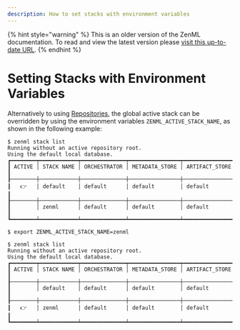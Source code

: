 ```yaml
---
description: How to set stacks with environment variables
---
```


{% hint style="warning" %}
This is an older version of the ZenML documentation. To read and view the latest version please [visit this up-to-date URL](https://docs.zenml.io).
{% endhint %}


# Setting Stacks with Environment Variables

Alternatively to using [Repositories](../stacks-repositories/repository.md),
the global active stack can be overridden by using the environment variables
`ZENML_ACTIVE_STACK_NAME`, as shown in the following example:

```
$ zenml stack list
Running without an active repository root.
Using the default local database.
┏━━━━━━━━┯━━━━━━━━━━━━┯━━━━━━━━━━━━━━┯━━━━━━━━━━━━━━━━┯━━━━━━━━━━━━━━━━┓
┃ ACTIVE │ STACK NAME │ ORCHESTRATOR │ METADATA_STORE │ ARTIFACT_STORE ┃
┠────────┼────────────┼──────────────┼────────────────┼────────────────┨
┃   👉   │ default    │ default      │ default        │ default        ┃
┠────────┼────────────┼──────────────┼────────────────┼────────────────┨
┃        │ zenml      │ default      │ default        │ default        ┃
┗━━━━━━━━┷━━━━━━━━━━━━┷━━━━━━━━━━━━━━┷━━━━━━━━━━━━━━━━┷━━━━━━━━━━━━━━━━┛

$ export ZENML_ACTIVE_STACK_NAME=zenml

$ zenml stack list
Running without an active repository root.
Using the default local database.
┏━━━━━━━━┯━━━━━━━━━━━━┯━━━━━━━━━━━━━━┯━━━━━━━━━━━━━━━━┯━━━━━━━━━━━━━━━━┓
┃ ACTIVE │ STACK NAME │ ORCHESTRATOR │ METADATA_STORE │ ARTIFACT_STORE ┃
┠────────┼────────────┼──────────────┼────────────────┼────────────────┨
┃        │ default    │ default      │ default        │ default        ┃
┠────────┼────────────┼──────────────┼────────────────┼────────────────┨
┃   👉   │ zenml      │ default      │ default        │ default        ┃
┗━━━━━━━━┷━━━━━━━━━━━━┷━━━━━━━━━━━━━━┷━━━━━━━━━━━━━━━━┷━━━━━━━━━━━━━━━━┛
```